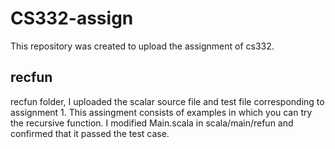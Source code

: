 # CS332-assign
This repository was created to upload the assignment of cs332.

## recfun
recfun folder, I uploaded the scalar source file and test file corresponding to assignment 1.
This assingment consists of examples in which you can try the recursive function.
I modified Main.scala in scala/main/refun and confirmed that it passed the test case.
